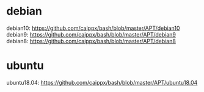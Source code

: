 # debian
debian10: https://github.com/caippx/bash/blob/master/APT/debian10  
debian9: https://github.com/caippx/bash/blob/master/APT/debian9 
debian8: https://github.com/caippx/bash/blob/master/APT/debian8  

# ubuntu
ubuntu18.04: https://github.com/caippx/bash/blob/master/APT/ubuntu18.04

